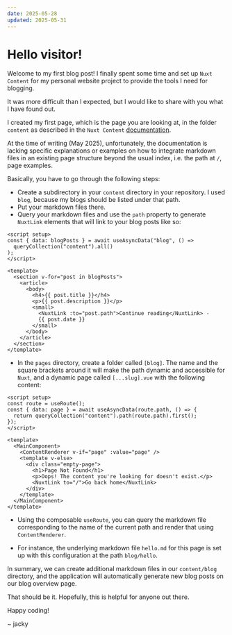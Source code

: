 ```yaml
---
date: 2025-05-28
updated: 2025-05-31
---
```


# Hello visitor!

Welcome to my first blog post! I finally spent some time and set up `Nuxt Content` for my personal website project to provide the tools I need for blogging.

It was more difficult than I expected, but I would like to share with you what I have found out.

I created my first page, which is the page you are looking at, in the folder `content` as described in the `Nuxt Content` [documentation](https://content.nuxt.com/docs/getting-started/installation).

At the time of writing (May 2025), unfortunately, the documentation is lacking specific explanations or examples on how to integrate markdown files in an existing page structure beyond the usual index, i.e. the path at `/`, page examples.

Basically, you have to go through the following steps:

- Create a subdirectory in your `content` directory in your repository. I used `blog`, because my blogs should be listed under that path.
- Put your markdown files there.
- Query your markdown files and use the `path` property to generate `NuxtLink` elements that will link to your blog posts like so:

```vue
<script setup>
const { data: blogPosts } = await useAsyncData("blog", () =>
  queryCollection("content").all()
);
</script>

<template>
  <section v-for="post in blogPosts">
    <article>
      <body>
        <h4>{{ post.title }}</h4>
        <p>{{ post.description }}</p>
        <small>
          <NuxtLink :to="post.path">Continue reading</NuxtLink> -
          {{ post.date }}
        </small>
      </body>
    </article>
  </section>
</template>
```

- In the `pages` directory, create a folder called `[blog]`. The name and the square brackets around it will make the path dynamic and accessible for `Nuxt`, and a dynamic page called `[...slug].vue` with the following content:
```vue
<script setup>
const route = useRoute();
const { data: page } = await useAsyncData(route.path, () => {
  return queryCollection("content").path(route.path).first();
});
</script>

<template>
  <MainComponent>
    <ContentRenderer v-if="page" :value="page" />
    <template v-else>
      <div class="empty-page">
        <h1>Page Not Found</h1>
        <p>Oops! The content you're looking for doesn't exist.</p>
        <NuxtLink to="/">Go back home</NuxtLink>
      </div>
    </template>
  </MainComponent>
</template>
```
- Using the composable `useRoute`, you can query the markdown file corresponding to the name of the current path and render that using `ContentRenderer`.

- For instance, the underlying markdown file `hello.md` for this page is set up with this configuration at the path `blog/hello`.

In summary, we can create additional markdown files in our `content/blog` directory, and the application will automatically generate new blog posts on our blog overview page.

That should be it. Hopefully, this is helpful for anyone out there.

Happy coding!

~ jacky
